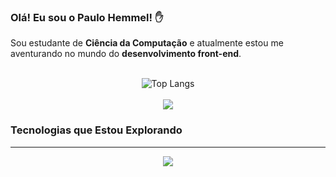 

### Olá! Eu sou o Paulo Hemmel! ✋

Sou estudante de **Ciência da Computação** e atualmente estou me aventurando no mundo do **desenvolvimento front-end**.
<br><br>
<p align="center">
    <img src="https://github-readme-stats.vercel.app/api/top-langs/?username=paulohemmel&layout=compact&true&theme=dark&border_color=0c9823&title_color=0c9823&locale=pt-br" alt="Top Langs"><br><br>

   

<picture>
  <source
    srcset="https://github-readme-stats.vercel.app/api?username=paulohemmel&show_icons=true&theme=dark&border_color=0c9823&title_color=0c9823&locale=pt-br"
    media="(prefers-color-scheme: dark)"
  />
  <source
    srcset="https://github-readme-stats.vercel.app/api?username=paulohemmel&show_icons=true"
    media="(prefers-color-scheme: light), (prefers-color-scheme: no-preference)"
  />
  <img src="https://github-readme-stats.vercel.app/api?username=paulohemmel&show_icons=true" />
</picture>
</p>

### Tecnologias que Estou Explorando
------------------


<p align="center">
  <a style:"border: 1px solid red" href="https://skillicons.dev">
    <img src="https://skillicons.dev/icons?i=py,c,js,html,css,,ae,ps" />
  </a>
</p>
